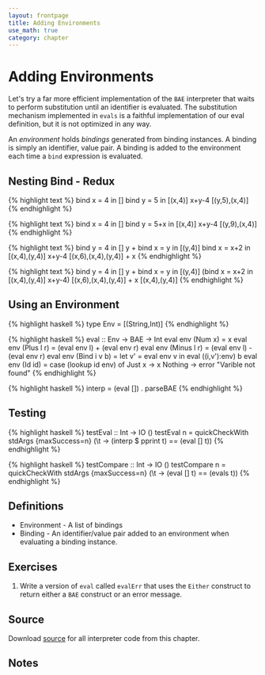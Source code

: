 ```yaml
---
layout: frontpage
title: Adding Environments
use_math: true
category: chapter
---
```


$$
\newcommand\calc{\mathsf{calc}\;}
\newcommand\parse{\mathsf{parse}\;}
\newcommand\typeof{\mathsf{typeof}\;}
\newcommand\interp{\mathsf{interp}\;}
\newcommand\eval{\mathsf{eval}\;}
\newcommand\NUM{\mathsf{NUM}\;}
\newcommand\ID{\mathsf{ID}\;}
\newcommand\iif{\mathsf{if}\;}
\newcommand\tthen{\;\mathsf{then}\;}
\newcommand\eelse{\;\mathsf{else}\;}
\newcommand\iisZero{\mathsf{isZero}\;}
\newcommand\bbind{\mathsf{bind}\;}
\newcommand\iin{\mathsf{in}\;}
\newcommand\aand{\;\mathsf{\&\&}\;}
\newcommand\lleq{\;\mathtt{<=}\;}
\newcommand\ttrue{\;\mathsf{true}}
\newcommand\ffalse{\;\mathsf{false}}
\newcommand\tnum{\;\mathsf{TNum}}
\newcommand\tbool{\;\mathsf{TBool}}
$$

# Adding Environments

Let's try a far more efficient implementation of the `BAE` interpreter that waits to perform substitution until an identifier is evaluated.  The substitution mechanism implemented in `evals` is a faithful implementation of our eval definition, but it is not optimized in any way.

An *environment* holds *bindings* generated from binding instances.  A binding is simply an identifier, value pair.  A binding is added to the environment each time a `bind` expression is evaluated.

## Nesting Bind - Redux

{% highlight text %}
bind x = 4 in    []
  bind y = 5 in  [(x,4)]
    x+y-4        [(y,5),(x,4)]
{% endhighlight %}

{% highlight text %}
bind x = 4 in      []
  bind y = 5+x in  [(x,4)]
    x+y-4          [(y,9),(x,4)]
{% endhighlight %}

{% highlight text %}
bind y = 4 in        []
  y + bind x = y in  [(y,4)]
    bind x = x+2 in  [(x,4),(y,4)]
      x+y-4          [(x,6),(x,4),(y,4)]
    + x
{% endhighlight %}

{% highlight text %}
bind y = 4 in         []
  y + bind x = y in   [(y,4)]
    (bind x = x+2 in  [(x,4),(y,4)]
       x+y-4)         [(x,6),(x,4),(y,4)]
    + x               [(x,4),(y,4)]
{% endhighlight %}

## Using an Environment

{% highlight haskell %}
type Env = [(String,Int)]
{% endhighlight %}

{% highlight haskell %}
eval :: Env -> BAE -> Int
eval env (Num x) = x
eval env (Plus l r) = (eval env l) + (eval env r)
eval env (Minus l r) = (eval env l) - (eval env r)
eval env (Bind i v b) =
  let v' = eval env v in
    eval ((i,v'):env) b
eval env (Id id) = case (lookup id env) of
                     Just x -> x
                     Nothing -> error "Varible not found"
{% endhighlight %}
                                            
{% highlight haskell %}
interp = (eval []) . parseBAE
{% endhighlight %}

## Testing

{% highlight haskell %}
testEval :: Int -> IO ()
testEval n = quickCheckWith stdArgs {maxSuccess=n}
  (\t -> (interp $ pprint t) == (eval [] t))
{% endhighlight %}

{% highlight haskell %}
testCompare :: Int -> IO ()
testCompare n = quickCheckWith stdArgs {maxSuccess=n}
  (\t -> (eval [] t) == (evals t))
{% endhighlight %}

## Definitions

* Environment - A list of bindings
* Binding - An identifier/value pair added to an environment when evaluating a binding instance.

## Exercises

1. Write a version of `eval` called `evalErr` that uses the `Either` construct to return either a `BAE` construct or an error message. 

## Source

Download [source]({{site.baseurl}}/haskell/bae.hs) for all interpreter code from this chapter.

## Notes

